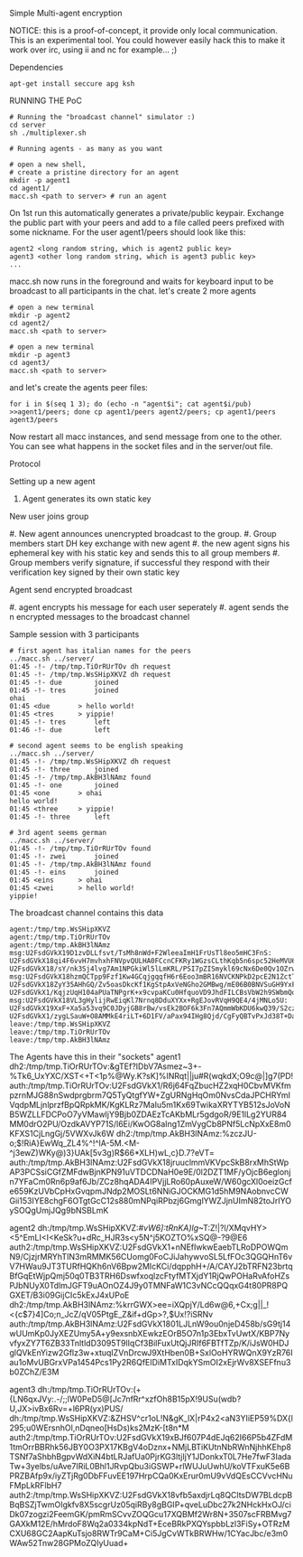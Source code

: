 Simple Multi-agent encryption

NOTICE: this is a proof-of-concept, it provide only local communication. This is an experimental tool. You could however easily hack this to make it work over irc, using ii and nc for example... ;)

Dependencies

    apt-get install seccure apg ksh

RUNNING THE PoC

    # Running the "broadcast channel" simulator :)
    cd server
    sh ./multiplexer.sh

    # Running agents - as many as you want

    # open a new shell,
    # create a pristine directory for an agent
    mkdir -p agent1
    cd agent1/
    macc.sh <path to server> # run an agent

On 1st run this automatically generates a private/public keypair. Exchange the public part with your peers and add to a file called peers prefixed with some nickname. For the user agent1/peers should look like this:

    agent2 <long random string, which is agent2 public key>
    agent3 <other long random string, which is agent3 public key>
    ...

macc.sh now runs in the foreground and waits for keyboard input to be broadcast to all participants in the chat.
let's create 2 more agents

    # open a new terminal
    mkdir -p agent2
    cd agent2/
    macc.sh <path to server>
    
    # open a new terminal
    mkdir -p agent3
    cd agent3/
    macc.sh <path to server>

and let's create the agents peer files:

    for i in $(seq 1 3); do (echo -n "agent$i"; cat agent$i/pub) >>agent1/peers; done cp agent1/peers agent2/peers; cp agent1/peers agent3/peers

Now restart all macc instances, and send message from one to the other. You can see what happens in the socket files and in the server/out file.

Protocol

Setting up a new agent

 1. Agent generates its own static key

New user joins group

 #. New agent announces unencrypted broadcast to the group.
 #. Group members start DH key exchange with new agent
 #. the new agent signs his ephemeral key with his static key and sends this to all group members
 #. Group members verify signature, if successful they respond with their verification key signed by their own static key

Agent send encrypted broadcast

 #. agent encrypts his message for each user seperately
 #. agent sends the n encrypted messages to the broadcast channel

Sample session with 3 participants

    # first agent has italian names for the peers
    ../macc.sh ../server/
    01:45 -!- /tmp/tmp.TiOrRUrTOv dh request
    01:45 -!- /tmp/tmp.WsSHipXKVZ dh request
    01:45 -!- due        joined
    01:45 -!- tres       joined
    ohai
    01:45 <due       > hello world!
    01:45 <tres      > yippie!
    01:45 -!- tres       left
    01:46 -!- due        left

    # second agent seems to be english speaking
    ../macc.sh ../server/
    01:45 -!- /tmp/tmp.WsSHipXKVZ dh request
    01:45 -!- three      joined
    01:45 -!- /tmp/tmp.AkBH3lNAmz found
    01:45 -!- one        joined
    01:45 <one       > ohai
    hello world!
    01:45 <three     > yippie!
    01:45 -!- three      left

    # 3rd agent seems german
    ../macc.sh ../server/
    01:45 -!- /tmp/tmp.TiOrRUrTOv found
    01:45 -!- zwei       joined
    01:45 -!- /tmp/tmp.AkBH3lNAmz found
    01:45 -!- eins       joined
    01:45 <eins      > ohai
    01:45 <zwei      > hello world!
    yippie!

The broadcast channel contains this data

    agent:/tmp/tmp.WsSHipXKVZ
    agent:/tmp/tmp.TiOrRUrTOv
    agent:/tmp/tmp.AkBH3lNAmz
    msg:U2FsdGVkX19D1zvDLLfsvt/TsMh8nWd+F2WleeaImH1FrUsTl8eo5mHC3FnS: U2FsdGVkX18qi4F6vvH7mvhxhFNVpvQULHA0FCcnCFKRy1WGzsCLthKqb5n6spc52HeMVU6MSm+Q+Pb+7nPZFBoUq43TCrMg4+pj/s+2bNNJtaPDMpfVywnoVUjPlvgAxB9Yfn4grwLLWrI= U2FsdGVkX18/sY/nk3Sj4lvg7Am1NPGkiWl5lLmKRL/PSI7pZISmykl69cNx6De0Qv1OZrwUnc8iuyJYyOaFybSyCghiUBKHYZuNdDTwbTPtxsvxJi1TKVbE0DiUyw1ftnoB5+qXXIlSTeE=
    msg:U2FsdGVkX18hzmQCTpp9Fzf1Kw4GCqjgqqfH6r6Eoo3mBR16NVCKNPkD2pcE2N1ZctTKb3k=: U2FsdGVkX18ZyY35AHhGQ/Zv5oasDkcKf1KgStpAxVeNGho2GMBwg/mE06B0BNVSuGH9YxFz2CIWuNPO/moFlhkjXz0KdZbWuC6RMpwtI9zXxWqeFpJHwY8tVjueqKCitjklC/0nfJeZXeQ= U2FsdGVkX1/KqjzUqH104aPUaTNPgrK+x9cvpaKCu0HfquoVD9JhdFILCBsVbW2h9SWbmQo8ZVgkYSxc3CzY5GVY9XVo9Xe6deTvjjIUQMH2fQxbbslZOEbZnjR0bMdYOkbsd0ArIIMWDeg=
    msg:U2FsdGVkX18VL3gHylijRwEiqKl7Nrnq8DduXYXx+RgEJovRVqH9QE4/4jMNLo5U: U2FsdGVkX19XxF+Xa5a53vq9C0JDyjGB8rBw/vsEk2BOF6k3Fn7AQmmWbKDU6kwQ39/S2cz/k0+/PO5/BhFLnPGh3A0iuGYareSRtic2AlpgqFKMs6yI+FcwLWApug6ChTtLlAxyxdr9KsE= U2FsdGVkX1/zygLSauW+O8AMMkE4riLT+6D1FV/aPax94IHg8Qjd/CgFyQBTvPxJd38T+Da7UBacwUtLBkY0zd7qrf4Vy8LUtBdkGPkhHkNprC5whKyX579uKHazfXMqnHnAoiUREL9jsoQ=
    leave:/tmp/tmp.WsSHipXKVZ
    leave:/tmp/tmp.TiOrRUrTOv
    leave:/tmp/tmp.AkBH3lNAmz

The Agents have this in their "sockets"
agent1
    dh2:/tmp/tmp.TiOrRUrTOv:&gTEf?IDbV7Asmez~3+-%Tk6_UxYXC/XST<+T<1p%@Wy.K?sK]%INRqt||ju#R(wqkdX;O9c@|]g7(PD!
    auth:/tmp/tmp.TiOrRUrTOv:U2FsdGVkX1/R6j64FqZbucHZ2xqH0CbvMVKfmpzrnMJG88nSwdprgbrm7Q5TyQtgfYW+ZgURNgHqOm0NvsCdaJPCHRYmIVqdpMLjnlprzfBpQRpkMK/KgKLRz7MaIu5m1Kx69TwikaXRYTYB512sJoVoNB5WZLLFDCPoO7yVMawljY9Bjb0ZDAEzTcAKbMLr5gdgoR/9E1lLg2YUR84MM0drO2PU/OzdkAVYP71S/l6Ei/KwOG8aIng1ZmVygCb8PNf5LcNpXxE8m0KFXS1CjLngGj/5VWXvJk6W
    dh2:/tmp/tmp.AkBH3lNAmz:%zczJU-o;$!RiA}EwWq_ZL4%^!^IA-5M.<M-^j3ewZ)WKy@)3}UAk[5v3g)R$66*XLH)wL,c}D.7?eVT=
    auth:/tmp/tmp.AkBH3lNAmz:U2FsdGVkX18jruuclmmVKVpcSkB8rxMhStWpAP3PCSsiCGfZMFdwBjnKPN91uVTDCDNaH0e9E/0l2DZT1MF/yOjcB6eglonjn7YFaCm0Rn6p9af6Jb/ZCz8hqADA4IPVjjLRo60pAuxeW/W60gcXl0oeizGcfe659KzUVbCpHxGvqpmJNdp2MOSLt6NNiGJOCKMG1d5hM9NAobnvcCWGii153IYE8chgF6OTgtGcC12s880mNPqiRPbzj6GmglYWZJjnUImN82toJrIYOySOQgUmjJQg9bNSBLmK

agent2
    dh:/tmp/tmp.WsSHipXKVZ:#*vW6]:tRnKA)lg*~T:Z!|?l/XMqvHY><5^EmLI<I<KeSk?u+dRc_HJR3s<y5N^j5KOZTO%xSQ@-?9@E6
    auth2:/tmp/tmp.WsSHipXKVZ:U2FsdGVkX1+nNEfIwkwEaebTLRoDPOWQmN9/CjzjrMRYhTIN3mRMMK56CUomg0FoCJiJahywvoSL5LfFOc3QGQHnT6vV7HWau9JT3TURfHQKh6nV6Bpw2MIcKCi/dqpphH+/A/CAYJ2bTRFN23brtqBfGqEtWjpQmj50q0TB3TRH6DswfxoqlzcFtyfMTXjdY1RjQwPOHaRvAfoHZsPJbNUyX0TdlmJGFT9uAOnOZ4J9y0TMNFaW1C3vNCcQQqxG4t80PR8PQGXET/B3i09GijCIc5kExJ4xUPoE
    dh2:/tmp/tmp.AkBH3lNAmz:%krrGWX>ee=iXQpjY/Ld6w@6,+Cx;g||_!<{c$7}4]Co;n_JcZ/qV05PtgE_Z&if+dGp>?,$Ux!?iSRNv
    auth:/tmp/tmp.AkBH3lNAmz:U2FsdGVkX1801LJLnW9ou0njeD458b/sG9tj14wUUmKp0JyXEZUmy5A+y9exsnbXEwkzEOrB5O7n1p3EbxTvUwtX/KBP7NyvfyxZY7T6ZB33TnltldD3095T9lIqCf3BilFuxUtQjJRIf6FBTfTZp/K/iJsW0HDJglQVkEnYizw2Gflz3w+xtuqIZVnDrcwJ9XtHben0B+SxlOoHYRWQnX9YzR76Iau1oMvUBGrxVPa1454Pcs1Py2R6QfEIDiMTxIDqkYSmOI2xEjrWv8XSEFfnu3b0ZChZ/E3M

 agent3
    dh:/tmp/tmp.TiOrRUrTOv:(+{LN6qxJVy:.-/;;lW0PeD5@[Jc7nfRr^xzfOh8B15pX!9USu(wdb?U,JX>ivBx6Rv=+l6PR(yx)PUS/
    dh:/tmp/tmp.WsSHipXKVZ:&ZHSV^cr1oL!N&gK_lX|rP4x2<aN3YIiEP59%DX{l295;u0WErsnhOl,nDqneo[HsDs)ks2MzK-[t8n*M
    auth2:/tmp/tmp.TiOrRUrTOv:U2FsdGVkX19xBJf607P4dEJq62I66P5b4ZFdM1tmOrrBBRhk56JBY0O3PX17KBgV4oDznx+NMjLBTiKUtnNbRWnNjhhKEhp8TSNf7aShbhBgpvWdXiN4btLRJafUa0PjrKG3ltjIjY1JDonkxT0L7He7fwF3IadaTw+3yelbs/uAve7IRiL0Bhl1JRvpQbu3iGSWP+rlWUJuUwhU/koVTFxuK5e6BPRZBAfp9x/iyZTjRg0DbFFuvEE197HrpCQa0KxErur0mU9vVdQEsCCVvcHNuFMpLkRFlbH7
    auth2:/tmp/tmp.WsSHipXKVZ:U2FsdGVkX18vfb5axdjrLq8QCltsDW7BLdcpBBqBSZjTwmOIgkfv8X5scgrUz05qiRBy8gBGIP+qveLuDbc27k2NHckHxOJ/ciDk07zogzi2FeemGK/pmRmSCvvZOQGcu17XQBMf2Wr8N+3507scFRBMvg7GAXkM12E/hMrdoF8Wq2a0334kpNdT+EceBRkPXQYspbbLzl3FiSy+OTRzMCXU68GC2AapKuTsjo8RWTr9CaM+Ci5JgCvWTkBRWHw/1CYacJbc/e3m0WAw52Tnw28GPMoZQIyUuad+

